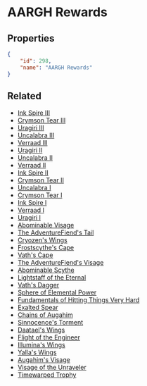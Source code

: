 # AARGH Rewards

<no description available>

## Properties

```json
{
    "id": 298,
    "name": "AARGH Rewards"
}
```

## Related

- [Ink Spire III](../items/18517-ink-spire-iii.md)
- [Crymson Tear III](../items/18520-crymson-tear-iii.md)
- [Uragiri III](../items/18529-uragiri-iii.md)
- [Uncalabra III](../items/18523-uncalabra-iii.md)
- [Verraad III](../items/18526-verraad-iii.md)
- [Uragiri II](../items/18528-uragiri-ii.md)
- [Uncalabra II](../items/18522-uncalabra-ii.md)
- [Verraad II](../items/18525-verraad-ii.md)
- [Ink Spire II](../items/18516-ink-spire-ii.md)
- [Crymson Tear II](../items/18519-crymson-tear-ii.md)
- [Uncalabra I](../items/18521-uncalabra-i.md)
- [Crymson Tear I](../items/18518-crymson-tear-i.md)
- [Ink Spire I](../items/18515-ink-spire-i.md)
- [Verraad I](../items/18524-verraad-i.md)
- [Uragiri I](../items/18527-uragiri-i.md)
- [Abominable Visage](../items/20529-abominable-visage.md)
- [The AdventureFiend's Tail](../items/20530-the-adventurefiend-s-tail.md)
- [Cryozen's Wings](../items/20531-cryozen-s-wings.md)
- [Frostscythe's Cape](../items/20532-frostscythe-s-cape.md)
- [Vath's Cape](../items/20533-vath-s-cape.md)
- [The AdventureFiend's Visage](../items/20534-the-adventurefiend-s-visage.md)
- [Abominable Scythe](../items/20535-abominable-scythe.md)
- [Lightstaff of the Eternal](../items/20536-lightstaff-of-the-eternal.md)
- [Vath's Dagger](../items/20537-vath-s-dagger.md)
- [Sphere of Elemental Power](../items/20538-sphere-of-elemental-power.md)
- [Fundamentals of Hitting Things Very Hard](../items/20540-fundamentals-of-hitting-things-very-hard.md)
- [Exalted Spear](../items/20134-exalted-spear.md)
- [Chains of Augahim](../items/20135-chains-of-augahim.md)
- [Sinnocence's Torment](../items/20136-sinnocence-s-torment.md)
- [Daatael's Wings](../items/20137-daatael-s-wings.md)
- [Flight of the Engineer](../items/20138-flight-of-the-engineer.md)
- [Illumina's Wings](../items/20139-illumina-s-wings.md)
- [Yalla's Wings](../items/20140-yalla-s-wings.md)
- [Augahim's Visage](../items/20141-augahim-s-visage.md)
- [Visage of the Unraveler](../items/20142-visage-of-the-unraveler.md)
- [Timewarped Trophy](../items/20121-timewarped-trophy.md)

